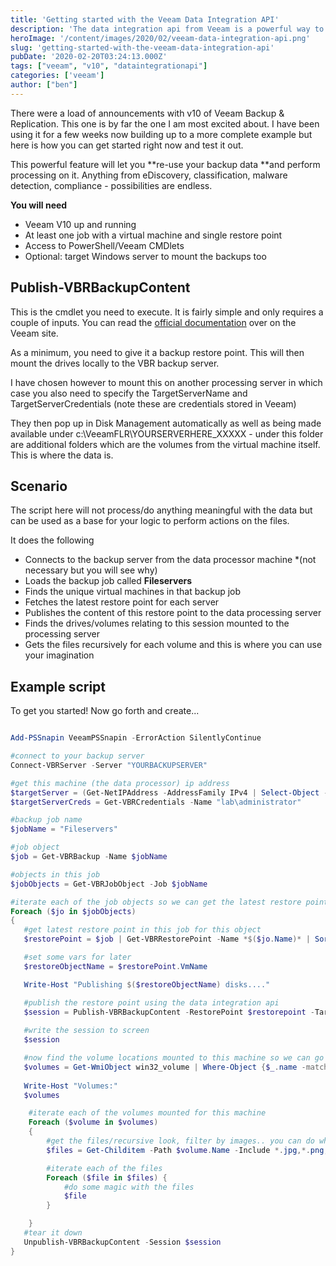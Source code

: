 ```yaml
---
title: 'Getting started with the Veeam Data Integration API'
description: 'The data integration api from Veeam is a powerful way to get access to your backup data and re-use it without affecting production systems. Check this example script out out for getting started with this feature. '
heroImage: '/content/images/2020/02/veeam-data-integration-api.png'
slug: 'getting-started-with-the-veeam-data-integration-api'
pubDate: '2020-02-20T03:24:13.000Z'
tags: ["veeam", "v10", "dataintegrationapi"] 
categories: ['veeam']
author: ["ben"]
---
```


There were a load of announcements with v10 of Veeam Backup & Replication. This one is by far the one I am most excited about. I have been using it for a few weeks now building up to a more complete example but here is how you can get started right now and test it out.

This powerful feature will let you **re-use your backup data **and perform processing on it. Anything from eDiscovery, classification, malware detection, compliance - possibilities are endless.

**You will need**

- Veeam V10 up and running
- At least one job with a virtual machine and single restore point
- Access to PowerShell/Veeam CMDlets
- Optional: target Windows server to mount the backups too

## Publish-VBRBackupContent

This is the cmdlet you need to execute. It is fairly simple and only requires a couple of inputs. You can read the [official documentation](https://helpcenter.veeam.com/docs/backup/powershell/publish-vbrbackupcontent.html?ver=100) over on the Veeam site.

As a minimum, you need to give it a backup restore point. This will then mount the drives locally to the VBR backup server.

I have chosen however to mount this on another processing server in which case you also need to specify the TargetServerName and TargetServerCredentials (note these are credentials stored in Veeam)

They then pop up in Disk Management automatically as well as being made available under c:\VeeamFLR\YOURSERVERHERE_XXXXX - under this folder are additional folders which are the volumes from the virtual machine itself. This is where the data is.

## Scenario

The script here will not process/do anything meaningful with the data but can be used as a base for your logic to perform actions on the files.

It does the following

- Connects to the backup server from the data processor machine *(not necessary but you will see why)
- Loads the backup job called **Fileservers**
- Finds the unique virtual machines in that backup job
- Fetches the latest restore point for each server
- Publishes the content of this restore point to the data processing server
- Finds the drives/volumes relating to this session mounted to the processing server
- Gets the files recursively for each volume and this is where you can use your imagination

## Example script

To get you started! Now go forth and create...

```powershell

Add-PSSnapin VeeamPSSnapin -ErrorAction SilentlyContinue

#connect to your backup server
Connect-VBRServer -Server "YOURBACKUPSERVER"

#get this machine (the data processor) ip address
$targetServer = (Get-NetIPAddress -AddressFamily IPv4 | Select-Object -First 1).IPAddress
$targetServerCreds = Get-VBRCredentials -Name "lab\administrator"

#backup job name
$jobName = "Fileservers"

#job object
$job = Get-VBRBackup -Name $jobName

#objects in this job
$jobObjects = Get-VBRJobObject -Job $jobName

#iterate each of the job objects so we can get the latest restore point for each
Foreach ($jo in $jobObjects)
{
   #get latest restore point in this job for this object
   $restorePoint = $job | Get-VBRRestorePoint -Name *$($jo.Name)* | Sort-Object –Property CreationTime –Descending | Select-Object -First 1

   #set some vars for later
   $restoreObjectName = $restorePoint.VmName

   Write-Host "Publishing $($restoreObjectName) disks...."

   #publish the restore point using the data integration api
   $session = Publish-VBRBackupContent -RestorePoint $restorepoint -TargetServerName $targetServer -TargetServerCredentials $targetServerCreds
   
   #write the session to screen
   $session

   #now find the volume locations mounted to this machine so we can go do things with the files
   $volumes = Get-WmiObject win32_volume | Where-Object {$_.name -match "c:\\VeeamFLR\\$($restoreObjectName)" -and $_.label -ne "System Reserved"} | Select-Object Name, FileSystem, Label
   
   Write-Host "Volumes:"
   $volumes 

    #iterate each of the volumes mounted for this machine
    Foreach ($volume in $volumes)
    {
        #get the files/recursive look, filter by images.. you can do what you want here.
        $files = Get-Childitem -Path $volume.Name -Include *.jpg,*.png,*.gif -File -Recurse -ErrorAction SilentlyContinue

        #iterate each of the files
        Foreach ($file in $files) {
            #do some magic with the files
            $file
        }

    }
   #tear it down
   Unpublish-VBRBackupContent -Session $session
}

```

